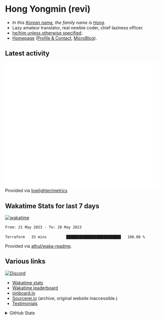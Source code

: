 # Hong Yongmin (revi)

* *In this [Korean name](https://en.wikipedia.org/wiki/Korean_name), the family name is [Hong](https://en.wikipedia.org/wiki/Hong_(Korean_surname)).*
* Lazy amateur translator, real newbie coder, chief laziness officer.
* [he/him unless otherwise specified](https://en.pronouns.page/@revi).
* [Homepage](https://revi.omg.lol) ([Profile & Contact](https://profile.omg.lol/revi), [MicroBlog](https://revi.blog/)).

## Latest activity

![GitHub Activities](metrics.activity.svg)
Provided via [lowlighter/metrics](https://github.com/lowlighter/metrics)

## Wakatime Stats for last 7 days

[![wakatime](https://wakatime.com/badge/user/d0012b89-4235-495d-b0c3-f9667df0e042.svg)](https://wakatime.com/@d0012b89-4235-495d-b0c3-f9667df0e042)

<!--START_SECTION:waka-->

```text
From: 21 May 2023 - To: 28 May 2023

Terraform   33 mins         █████████████████████████   100.00 %
```

<!--END_SECTION:waka-->

Provided via [athul/waka-readme](https://github.com/athul/waka-readme).

## Various links

[![Discord](https://img.shields.io/discord/446358054955384832?logo=discord&style=social)](https://revi.url.lol/discord)

* [Wakatime stats](https://github.com/revi/revi/blob/master/wakatime.md)
* [Wakatime leaderboard](https://wakatime.com/leaders/sec/0d630197-9761-422d-b67c-cd71547c0642/join/taeasttxvy)
* [pinboard.in](https://pinboard.in/u:revi)
* [Sourcerer.io](https://archive.is/cAhEV) (archive, original website inaccessible.)
* [Testimonials](https://github.com/revi/revi/blob/master/testimonial.md)

<details>
<summary>GitHub Stats</summary>
<a href="https://github-readme-stats.vercel.app"><img src="https://github-readme-stats.vercel.app/api?username=revi&count_private=true&show_icons=true&theme=solarized-light&include_all_commits=true" alt="revi's GitHub stats" align=right /></a>
</details>

<!--
GitHub boilerplate
### Hi there 👋

**revi/revi** is a ✨ _special_ ✨ repository because its `README.md` (this file) appears on your GitHub profile.

Here are some ideas to get you started:

- 🔭 I’m currently working on ...
- 🌱 I’m currently learning ...
- 👯 I’m looking to collaborate on ...
- 🤔 I’m looking for help with ...
- 💬 Ask me about ...
- 📫 How to reach me: ...
- 😄 Pronouns: ...
- ⚡ Fun fact: ...
-->

